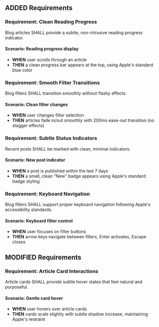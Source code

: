 ## ADDED Requirements

### Requirement: Clean Reading Progress

Blog articles SHALL provide a subtle, non-intrusive reading progress indicator.

#### Scenario: Reading progress display

- **WHEN** user scrolls through an article
- **THEN** a clean progress bar appears at the top, using Apple's standard blue color

### Requirement: Smooth Filter Transitions

Blog filters SHALL transition smoothly without flashy effects.

#### Scenario: Clean filter changes

- **WHEN** user changes filter selection
- **THEN** articles fade in/out smoothly with 200ms ease-out transition (no stagger effects)

### Requirement: Subtle Status Indicators

Recent posts SHALL be marked with clean, minimal indicators.

#### Scenario: New post indicator

- **WHEN** a post is published within the last 7 days
- **THEN** a small, clean "New" badge appears using Apple's standard badge styling

### Requirement: Keyboard Navigation

Blog filters SHALL support proper keyboard navigation following Apple's accessibility standards.

#### Scenario: Keyboard filter control

- **WHEN** user focuses on filter buttons
- **THEN** arrow keys navigate between filters, Enter activates, Escape closes

## MODIFIED Requirements

### Requirement: Article Card Interactions

Article cards SHALL provide subtle hover states that feel natural and purposeful.

#### Scenario: Gentle card hover

- **WHEN** user hovers over article cards
- **THEN** cards scale slightly with subtle shadow increase, maintaining Apple's restraint
